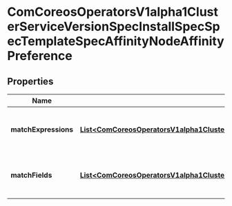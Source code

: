
# ComCoreosOperatorsV1alpha1ClusterServiceVersionSpecInstallSpecSpecTemplateSpecAffinityNodeAffinityPreference

## Properties
Name | Type | Description | Notes
------------ | ------------- | ------------- | -------------
**matchExpressions** | [**List&lt;ComCoreosOperatorsV1alpha1ClusterServiceVersionSpecInstallSpecSpecTemplateSpecAffinityNodeAffinityPreferenceMatchExpressions&gt;**](ComCoreosOperatorsV1alpha1ClusterServiceVersionSpecInstallSpecSpecTemplateSpecAffinityNodeAffinityPreferenceMatchExpressions.md) | A list of node selector requirements by node&#39;s labels. |  [optional]
**matchFields** | [**List&lt;ComCoreosOperatorsV1alpha1ClusterServiceVersionSpecInstallSpecSpecTemplateSpecAffinityNodeAffinityPreferenceMatchExpressions&gt;**](ComCoreosOperatorsV1alpha1ClusterServiceVersionSpecInstallSpecSpecTemplateSpecAffinityNodeAffinityPreferenceMatchExpressions.md) | A list of node selector requirements by node&#39;s fields. |  [optional]



